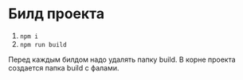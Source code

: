 # Билд проекта

1. `npm i`
2. `npm run build`

Перед каждым билдом надо удалять папку build. В корне проекта создается папка build с фалами.